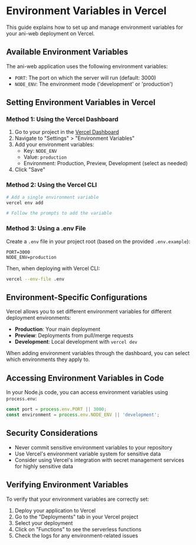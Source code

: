 # Environment Variables in Vercel

This guide explains how to set up and manage environment variables for your ani-web deployment on Vercel.

## Available Environment Variables

The ani-web application uses the following environment variables:

- `PORT`: The port on which the server will run (default: 3000)
- `NODE_ENV`: The environment mode ('development' or 'production')

## Setting Environment Variables in Vercel

### Method 1: Using the Vercel Dashboard

1. Go to your project in the [Vercel Dashboard](https://vercel.com/dashboard)
2. Navigate to "Settings" > "Environment Variables"
3. Add your environment variables:
   - Key: `NODE_ENV`
   - Value: `production`
   - Environment: Production, Preview, Development (select as needed)
4. Click "Save"

### Method 2: Using the Vercel CLI

```bash
# Add a single environment variable
vercel env add

# Follow the prompts to add the variable
```

### Method 3: Using a .env File

Create a `.env` file in your project root (based on the provided `.env.example`):

```
PORT=3000
NODE_ENV=production
```

Then, when deploying with Vercel CLI:

```bash
vercel --env-file .env
```

## Environment-Specific Configurations

Vercel allows you to set different environment variables for different deployment environments:

- **Production**: Your main deployment
- **Preview**: Deployments from pull/merge requests
- **Development**: Local development with `vercel dev`

When adding environment variables through the dashboard, you can select which environments they apply to.

## Accessing Environment Variables in Code

In your Node.js code, you can access environment variables using `process.env`:

```javascript
const port = process.env.PORT || 3000;
const environment = process.env.NODE_ENV || 'development';
```

## Security Considerations

- Never commit sensitive environment variables to your repository
- Use Vercel's environment variable system for sensitive data
- Consider using Vercel's integration with secret management services for highly sensitive data

## Verifying Environment Variables

To verify that your environment variables are correctly set:

1. Deploy your application to Vercel
2. Go to the "Deployments" tab in your Vercel project
3. Select your deployment
4. Click on "Functions" to see the serverless functions
5. Check the logs for any environment-related issues